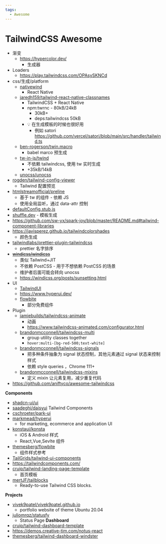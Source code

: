 ```yaml
---
tags:
  - Awesome
---
```


# TailwindCSS Awesome

- 渐变
  - https://hypercolor.dev/
    - 生成器
- Loaders
  - https://play.tailwindcss.com/OPAsySKNCd
- css/生成/platform
  - [nativewind](https://github.com/nativewind/nativewind)
    - React Native
  - [jaredh159/tailwind-react-native-classnames](https://github.com/jaredh159/tailwind-react-native-classnames)
    - TailwindCSS + React Native
    - npm:twrnc - 80kB/24kB
      - 30kB+
      - deps:tailwindcss 50kB
    - 💡 在生成模板的时候也很好用
      - 例如 satori https://github.com/vercel/satori/blob/main/src/handler/tailwind.ts
  - [ben-rogerson/twin.macro](https://github.com/ben-rogerson/twin.macro)
    - babel marco 预生成
  - [tw-in-js/twind](https://github.com/tw-in-js/twind)
    - 不依赖 tailwindcss, 使用 tw 实时生成
    - +35kB/14kB
  - [unocss/unocss](https://github.com/unocss/unocss)
- [rogden/tailwind-config-viewer](https://github.com/rogden/tailwind-config-viewer)
  - Tailwind 配置预览
- [htmlstreamofficial/preline](https://github.com/htmlstreamofficial/preline)
  - 基于 tw 的组件 - 依赖 JS
  - 使用全局监听，通过 data-attr 控制
- [defaultConfig.stub.js](https://github.com/tailwindlabs/tailwindcss/blob/master/stubs/defaultConfig.stub.js#L7)
- [shuffle.dev](https://shuffle.dev) - 模板生成
- https://github.com/sw-yx/spark-joy/blob/master/README.md#tailwind-component-libraries
- https://javisperez.github.io/tailwindcolorshades
  - 颜色生成
- [tailwindlabs/prettier-plugin-tailwindcss](https://github.com/tailwindlabs/prettier-plugin-tailwindcss)
  - prettier 名字排序
- ~~[windicss/windicss](https://github.com/windicss/windicss)~~
  - 类似 Tailwind+JIT
  - 不依赖 PostCSS - 用于不想依赖 PostCSS 的场景
  - 维护者后面可能会转向 unocss
  - https://windicss.org/posts/sunsetting.html
- UI
  - [TailwindUI](./tailwindui.md)
  - https://www.hyperui.dev/
  - [flowbite](./flowbite.md)
    - 部分免费组件
- Plugin
  - [jamiebuilds/tailwindcss-animate](https://github.com/jamiebuilds/tailwindcss-animate)
    - 动画
    - https://www.tailwindcss-animated.com/configurator.html
  - [brandonmcconnell/tailwindcss-multi](https://github.com/brandonmcconnell/tailwindcss-multi)
    - group utility classes together
    - `hover:multi-[bg-red-500;text-white]`
  - [brandonmcconnell/tailwindcss-signals](https://github.com/brandonmcconnell/tailwindcss-signals)
    - 把多种条件抽象为 signal 状态控制，其他元素通过 signal 状态来控制样式
    - 依赖 style queries ，Chrome 111+
  - [brandonmcconnell/tailwindcss-mixins](https://github.com/brandonmcconnell/tailwindcss-mixins)
    - 定义 mixin 让元素复用，减少重复代码
- https://github.com/aniftyco/awesome-tailwindcss

**Components**

- [shadcn-ui/ui](https://github.com/shadcn-ui/ui)
- [saadeghi/daisyui](https://github.com/saadeghi/daisyui)
  Tailwind Components
- [cschroeter/park-ui](https://github.com/cschroeter/park-ui)
- [markmead/hyperui](https://github.com/markmead/hyperui)
  - for marketing, ecommerce and application UI
- [konstaui/konsta](https://github.com/konstaui/konsta)
  - iOS & Android 样式
  - React,Vue,Sevlte 组件
- [themesberg/flowbite](https://github.com/themesberg/flowbite)
  - 组件样式参考
- [TailGrids/tailwind-ui-components](https://github.com/TailGrids/tailwind-ui-components)
- https://tailwindcomponents.com/
- [cruip/tailwind-landing-page-template](https://github.com/cruip/tailwind-landing-page-template)
  - 首页模板
- [mertJF/tailblocks](https://github.com/mertJF/tailblocks)
  - Ready-to-use Tailwind CSS blocks.

**Projects**

- [vivek9patel/vivek9patel.github.io](https://github.com/vivek9patel/vivek9patel.github.io)
  - portfolio website of theme Ubuntu 20.04
- [juliomrqz/statusfy](https://github.com/juliomrqz/statusfy)
  - Status Page
    **Dashboard**
- [cruip/tailwind-dashboard-template](https://github.com/cruip/tailwind-dashboard-template)
- https://demos.creative-tim.com/notus-react
- [themesberg/tailwind-dashboard-windster](https://github.com/themesberg/tailwind-dashboard-windster)
